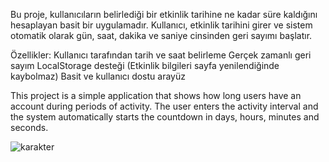 Bu proje, kullanıcıların belirlediği bir etkinlik tarihine ne kadar süre kaldığını hesaplayan basit bir uygulamadır. Kullanıcı, etkinlik tarihini girer ve sistem otomatik olarak gün, saat, dakika ve saniye cinsinden geri sayımı başlatır.

Özellikler:
 Kullanıcı tarafından tarih ve saat belirleme
 Gerçek zamanlı geri sayım
 LocalStorage desteği (Etkinlik bilgileri sayfa yenilendiğinde kaybolmaz)
 Basit ve kullanıcı dostu arayüz
 
This project is a simple application that shows how long users have an account during periods of activity. The user enters the activity interval and the system automatically starts the countdown in days, hours, minutes and seconds.

![karakter](https://github.com/user-attachments/assets/e29cf310-6e85-48fa-baac-eb320a73522e)
